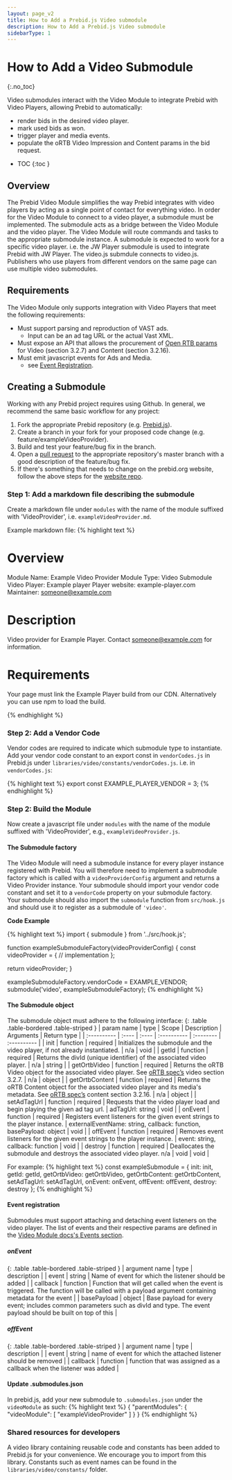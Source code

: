```yaml
---
layout: page_v2
title: How to Add a Prebid.js Video submodule
description: How to Add a Prebid.js Video submodule
sidebarType: 1
---
```


# How to Add a Video Submodule
{:.no_toc}

Video submodules interact with the Video Module to integrate Prebid with Video Players, allowing Prebid to automatically:
- render bids in the desired video player.
- mark used bids as won.
- trigger player and media events.
- populate the oRTB Video Impression and Content params in the bid request.

* TOC
  {:toc }

## Overview

The Prebid Video Module simplifies the way Prebid integrates with video players by acting as a single point of contact for everything video.
In order for the Video Module to connect to a video player, a submodule must be implemented. The submodule acts as a bridge between the Video Module and the video player.
The Video Module will route commands and tasks to the appropriate submodule instance.
A submodule is expected to work for a specific video player. i.e. the JW Player submodule is used to integrate Prebid with JW Player. The video.js submdule connects to video.js. 
Publishers who use players from different vendors on the same page can use multiple video submodules.

## Requirements

The Video Module only supports integration with Video Players that meet the following requirements:
- Must support parsing and reproduction of VAST ads.
  - Input can be an ad tag URL or the actual Vast XML.
- Must expose an API that allows the procurement of [Open RTB params](https://www.iab.com/wp-content/uploads/2016/03/OpenRTB-API-Specification-Version-2-5-FINAL.pdf) for Video (section 3.2.7) and Content (section 3.2.16).
- Must emit javascript events for Ads and Media.
  - see [Event Registration](#event-registration).

## Creating a Submodule

Working with any Prebid project requires using Github. In general, we recommend the same basic workflow for any project:

1. Fork the appropriate Prebid repository (e.g. [Prebid.js](https://github.com/prebid/Prebid.js)).
2. Create a branch in your fork for your proposed code change (e.g. feature/exampleVideoProvider).
3. Build and test your feature/bug fix in the branch.
4. Open a [pull request](https://help.github.com/en/desktop/contributing-to-projects/creating-a-pull-request) to the appropriate repository's master branch with a good description of the feature/bug fix.
5. If there's something that needs to change on the prebid.org website, follow the above steps for the [website repo](https://github.com/prebid/prebid.github.io).

### Step 1: Add a markdown file describing the submodule

Create a markdown file under `modules` with the name of the module suffixed with 'VideoProvider', i.e. `exampleVideoProvider.md`.

Example markdown file:
{% highlight text %}
# Overview

Module Name: Example Video Provider
Module Type: Video Submodule
Video Player: Example player
Player website: example-player.com
Maintainer: someone@example.com

# Description

Video provider for Example Player. Contact someone@example.com for information.

# Requirements

Your page must link the Example Player build from our CDN. Alternatively you can use npm to load the build.

{% endhighlight %}

### Step 2: Add a Vendor Code

Vendor codes are required to indicate which submodule type to instantiate. Add your vendor code constant to an export const in `vendorCodes.js` in Prebid.js under `libraries/video/constants/vendorCodes.js`.
i.e. in `vendorCodes.js`:

{% highlight text %}
export const EXAMPLE_PLAYER_VENDOR = 3;
{% endhighlight %}

### Step 2: Build the Module

Now create a javascript file under `modules` with the name of the module suffixed with 'VideoProvider', e.g., `exampleVideoProvider.js`.

#### The Submodule factory

The Video Module will need a submodule instance for every player instance registered with Prebid. You will therefore need to implement a submodule factory which is called with a `videoProviderConfig` argument and returns a Video Provider instance.
Your submodule should import your vendor code constant and set it to a `vendorCode` property on your submodule factory.
Your submodule should also import the `submodule` function from `src/hook.js` and should use it to register as a submodule of `'video'`.

**Code Example**

{% highlight text %}
import { submodule } from '../src/hook.js';

function exampleSubmoduleFactory(videoProviderConfig) {
  const videoProvider = {
    // implementation
  };

  return videoProvider;
}

exampleSubmoduleFactory.vendorCode = EXAMPLE_VENDOR;
submodule('video', exampleSubmoduleFactory);
{% endhighlight %}

#### The Submodule object

The submodule object must adhere to the following interface:
{: .table .table-bordered .table-striped }
|  param name | type  | Scope | Description | Arguments | Return type |
| :---------- | :---- | :---- | :---------- | :-------- | :---------- |
| init | function | required | Initializes the submodule and the video player, if not already instantiated. | n/a | void |
| getId | function | required | Returns the divId (unique identifier) of the associated video player. | n/a | string |
| getOrtbVideo | function | required | Returns the oRTB Video object for the associated video player. See [oRTB spec’s](https://www.iab.com/wp-content/uploads/2016/03/OpenRTB-API-Specification-Version-2-5-FINAL.pdf) video section 3.2.7. | n/a | object |
| getOrtbContent | function | required | Returns the oRTB Content object for the associated video player and its media's metadata. See [oRTB spec’s](https://www.iab.com/wp-content/uploads/2016/03/OpenRTB-API-Specification-Version-2-5-FINAL.pdf)  content section 3.2.16. | n/a | object |
| setAdTagUrl | function | required | Requests that the video player load and begin playing the given ad tag url. | adTagUrl: string | void |
| onEvent | function | required | Registers event listeners for the given event strings to the player instance. | externalEventName: string, callback: function, basePayload: object | void |
| offEvent | function | required | Removes event listeners for the given event strings to the player instance. | event: string, callback: function | void |
| destroy | function | required | Deallocates the submodule and destroys the associated video player. n/a | void | void |

For example:
{% highlight text %}
const exampleSubmodule =  {
  init: init,
  getId: getId,
  getOrtbVideo: getOrtbVideo,
  getOrtbContent: getOrtbContent,
  setAdTagUrl: setAdTagUrl,
  onEvent: onEvent,
  offEvent: offEvent,
  destroy: destroy
};
{% endhighlight %}

<a name="event-registration" />

#### Event registration

Submodules must support attaching and detaching event listeners on the video player. The list of events and their respective params are defined in the [Video Module docs's Events section]({{site.github.url}}/prebid-video/video-module.html#events).

##### onEvent

{: .table .table-bordered .table-striped }
| argument name | type | description |
| event | string | Name of event for which the listener should be added |
| callback | function | Function that will get called when the event is triggered. The function will be called with a payload argument containing metadata for the event |
| basePayload | object | Base payload for every event; includes common parameters such as divId and type. The event payload should be built on top of this |

##### offEvent

{: .table .table-bordered .table-striped }
| argument name | type | description |
| event | string | name of event for which the attached listener should be removed |
| callback | function | function that was assigned as a callback when the listener was added |

#### Update .submodules.json

In prebid.js, add your new submodule to `.submodules.json` under the `videoModule` as such:
{% highlight text %}
{
  "parentModules": {
    "videoModule": [
      "exampleVideoProvider"
    ]
  }
}
{% endhighlight %}

### Shared resources for developers

A video library containing reusable code and constants has been added to Prebid.js for your convenience. We encourage you to import from this library.
Constants such as event names can be found in the `libraries/video/constants/` folder.
